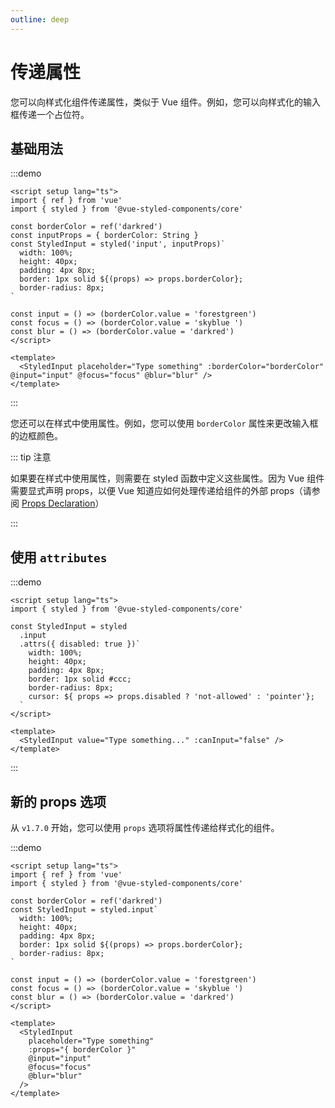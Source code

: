 ```yaml
---
outline: deep
---
```


# 传递属性

您可以向样式化组件传递属性，类似于 Vue 组件。例如，您可以向样式化的输入框传递一个占位符。

## 基础用法

:::demo

```vue
<script setup lang="ts">
import { ref } from 'vue'
import { styled } from '@vue-styled-components/core'

const borderColor = ref('darkred')
const inputProps = { borderColor: String }
const StyledInput = styled('input', inputProps)`
  width: 100%;
  height: 40px;
  padding: 4px 8px;
  border: 1px solid ${(props) => props.borderColor};
  border-radius: 8px;
`

const input = () => (borderColor.value = 'forestgreen')
const focus = () => (borderColor.value = 'skyblue ')
const blur = () => (borderColor.value = 'darkred')
</script>

<template>
  <StyledInput placeholder="Type something" :borderColor="borderColor" @input="input" @focus="focus" @blur="blur" />
</template>
```

:::

您还可以在样式中使用属性。例如，您可以使用 `borderColor` 属性来更改输入框的边框颜色。

::: tip 注意

如果要在样式中使用属性，则需要在 styled 函数中定义这些属性。因为 Vue 组件需要显式声明 props，以便 Vue 知道应如何处理传递给组件的外部 props（请参阅 [Props Declaration](https://vuejs.org/guide/components/props.html#props-declaration)）

:::


## 使用 `attributes`

:::demo
```vue
<script setup lang="ts">
import { styled } from '@vue-styled-components/core'

const StyledInput = styled
  .input
  .attrs({ disabled: true })`
    width: 100%;
    height: 40px;
    padding: 4px 8px;
    border: 1px solid #ccc;
    border-radius: 8px;
    cursor: ${ props => props.disabled ? 'not-allowed' : 'pointer'};
  `
</script>

<template>
  <StyledInput value="Type something..." :canInput="false" />
</template>
```
:::


## 新的 props 选项

从 `v1.7.0` 开始，您可以使用 `props` 选项将属性传递给样式化的组件。

:::demo
```vue
<script setup lang="ts">
import { ref } from 'vue'
import { styled } from '@vue-styled-components/core'

const borderColor = ref('darkred')
const StyledInput = styled.input`
  width: 100%;
  height: 40px;
  padding: 4px 8px;
  border: 1px solid ${(props) => props.borderColor};
  border-radius: 8px;
`

const input = () => (borderColor.value = 'forestgreen')
const focus = () => (borderColor.value = 'skyblue ')
const blur = () => (borderColor.value = 'darkred')
</script>

<template>
  <StyledInput 
    placeholder="Type something" 
    :props="{ borderColor }" 
    @input="input"
    @focus="focus" 
    @blur="blur" 
  />
</template>

